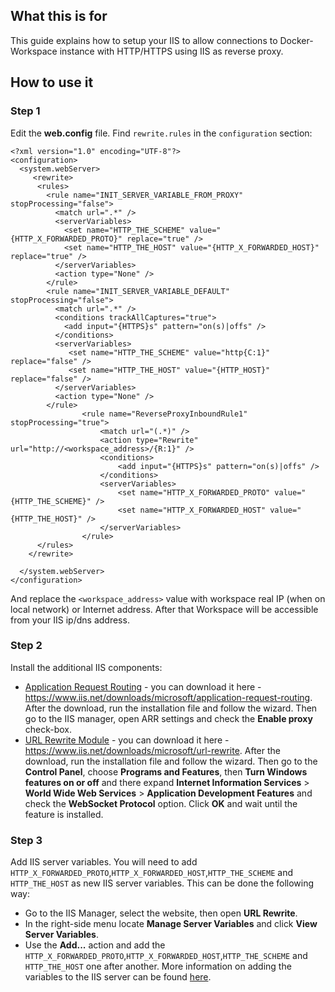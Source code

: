 ## What this is for
This guide explains how to setup your IIS to allow connections to Docker-Workspace instance with HTTP/HTTPS using IIS as reverse proxy. 

## How to use it

### Step 1
Edit the **web.config** file. Find `rewrite.rules` in the `configuration` section:
```
﻿<?xml version="1.0" encoding="UTF-8"?>
<configuration>
  <system.webServer>
     <rewrite>
      <rules>
        <rule name="INIT_SERVER_VARIABLE_FROM_PROXY" stopProcessing="false">
          <match url=".*" /> 
          <serverVariables>		  
		    <set name="HTTP_THE_SCHEME" value="{HTTP_X_FORWARDED_PROTO}" replace="true" />			
			<set name="HTTP_THE_HOST" value="{HTTP_X_FORWARDED_HOST}" replace="true" />
          </serverVariables>
		  <action type="None" />
        </rule>	
		<rule name="INIT_SERVER_VARIABLE_DEFAULT" stopProcessing="false">
          <match url=".*" /> 
		  <conditions trackAllCaptures="true">
			<add input="{HTTPS}s" pattern="on(s)|offs" />
          </conditions>
          <serverVariables>		  
			 <set name="HTTP_THE_SCHEME" value="http{C:1}" replace="false" />			
			 <set name="HTTP_THE_HOST" value="{HTTP_HOST}" replace="false" />		
          </serverVariables>
		  <action type="None" />
        </rule>
                <rule name="ReverseProxyInboundRule1" stopProcessing="true">
                    <match url="(.*)" />
                    <action type="Rewrite" url="http://<workspace_address>/{R:1}" />
                    <conditions>
                        <add input="{HTTPS}s" pattern="on(s)|offs" />
                    </conditions>
                    <serverVariables>
                        <set name="HTTP_X_FORWARDED_PROTO" value="{HTTP_THE_SCHEME}" />
                        <set name="HTTP_X_FORWARDED_HOST" value="{HTTP_THE_HOST}" />
                    </serverVariables>
                </rule>
      </rules>
    </rewrite>

  </system.webServer>
</configuration>
```
And replace the `<workspace_address>` value with workspace real IP (when on local network) or Internet address. After that Workspace will be accessible from your IIS ip/dns address.

### Step 2
Install the additional IIS components:
* [Application Request Routing](https://www.iis.net/downloads/microsoft/application-request-routing) - you can download it here - https://www.iis.net/downloads/microsoft/application-request-routing. After the download, run the installation file and follow the wizard. Then go to the IIS manager, open ARR settings and check the **Enable proxy** check-box.
* [URL Rewrite Module](https://www.iis.net/downloads/microsoft/url-rewrite) - you can download it here - https://www.iis.net/downloads/microsoft/url-rewrite. After the download, run the installation file and follow the wizard. Then go to the **Control Panel**, choose **Programs and Features**, then **Turn Windows features on or off** and there expand **Internet Information Services** > **World Wide Web Services** > **Application Development Features** and check the **WebSocket Protocol** option. Click **OK** and wait until the feature is installed.

### Step 3
Add IIS server variables. You will need to add `HTTP_X_FORWARDED_PROTO`,`HTTP_X_FORWARDED_HOST`,`HTTP_THE_SCHEME` and `HTTP_THE_HOST` as new IIS server variables. This can be done the following way:
* Go to the IIS Manager, select the website, then open **URL Rewrite**.
* In the right-side menu locate **Manage Server Variables** and click **View Server Variables**.
* Use the **Add...** action and add the `HTTP_X_FORWARDED_PROTO`,`HTTP_X_FORWARDED_HOST`,`HTTP_THE_SCHEME` and `HTTP_THE_HOST` one after another.
More information on adding the variables to the IIS server can be found [here](https://www.iis.net/learn/extensions/url-rewrite-module/setting-http-request-headers-and-iis-server-variables).
